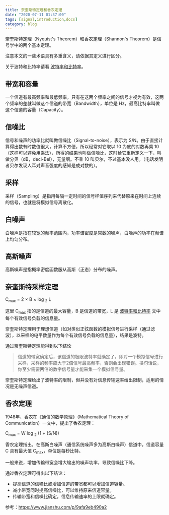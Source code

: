```yaml
---
title: 奈奎斯特定理和香农定理
date: "2020-07-11 01:37:00"
tags: [signal,introduction,docs]
category: blog
---
```

奈奎斯特定理（Nyquist's Theorem）和香农定理（Shannon's Theorem）是信号学中的两个基本定理。

<!-- more -->

注意本文的一些术语具有多重含义，请依据其定义进行区分。

关于波特和比特率请看 [波特率和比特率](https://mysteriouspreserve.com/blog/2020/07/11/Baud-and-Bit-Rate/)。

## 带宽和容量

一个信道有最高频率和最低频率，只有在这两个频率之间的信号才视为有效，这两个频率的差就叫做这个信道的带宽（Bandwidth），单位是 Hz，最高比特率叫做这个信道的容量（Capacity）。

## 信噪比

信号和噪声的功率比就叫做信噪比（Signal-to-noise），表示为 S/N。由于直接计算得出数有时数值很大，计算不方便，所以经常对它取以 10 为底的对数再乘 10（这样可以避免用乘法），所得的结果也叫做信噪比，这时给它重新定义一下，叫做分贝（dB，deci-Bel），无量纲。不乘 10 叫贝尔，不过基本没人用。（电话发明者贝尔发现人耳对声音强度的感知是成对数的）。

## 采样

采样（Sampling）是指用每隔一定时间的信号样值序列来代替原来在时间上连续的信号，也就是将模拟信号离散化。

## 白噪声

白噪声是指在较宽的频率范围内，功率谱密度是常数的噪声，白噪声的功率在频谱上均匀分布。

## 高斯噪声

高斯噪声是指概率密度函数服从高斯（正态）分布的噪声。

## 奈奎斯特采样定理

C<sub>max</sub> = 2 × B × log <sub>2</sub> L

这里 C<sub>max</sub> 指的是信道的最大容量，B 是信道的带宽，L 是 [波特率和比特率](https://mysteriouspreserve.com/blog/2020/07/11/Baud-and-Bit-Rate/) 文中每个有效信号负载的信息量。

奈奎斯特定理用于理想信道（如对类似正弦函数的模拟信号进行采样（通过滤波），以采样的电平数量作为每个有效信号负载的信息量），结果是波特。

通过奈奎斯特定理能得到以下结论
> 信道的带宽确定后，该信道的极限波特率就确定了，即对一个模拟信号进行采样，采样的频率应大于2倍信号最高频率，否则会出现错误。换句话说，你至少需要两倍的数字信号量才能采集一个模拟信号量。

奈奎斯特定理给出了波特率的限制，但并没有对信息传输速率给出限制，适用的情况是无噪声信道。

## 香农定理

1948年，香农在《通信的数学原理》（Mathematical Theory of Communication）一文中，提出了香农定理：

C<sub>max</sub> = W log <sub>2</sub> (1 + (S/N))

香农定理指出，在高斯白噪声（通信系统噪声多为高斯白噪声）信道中，信道容量 C 具有最大值 C<sub>max</sub>，单位是每秒比特。

一般来说，增加传输带宽会增大输出的噪声功率，导致信噪比下降。

通过香农定理可得出以下结论：

- 提高信道的信噪比或增加信道的带宽都可以增加信道容量。
- 减小带宽同时提高信噪比，可以维持原来信道容量。
- 传输带宽和信噪比确定，信息传输速率的上限就确定。

参考：https://www.jianshu.com/p/9afa9eb490a2
